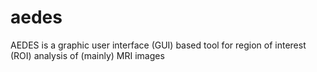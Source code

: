 # aedes
 AEDES is a graphic user interface (GUI) based tool for region of interest (ROI) analysis of (mainly) MRI images 
